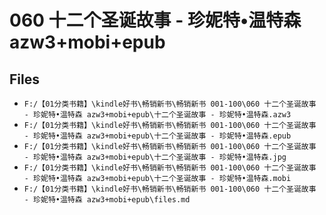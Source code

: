 # 060 十二个圣诞故事 - 珍妮特•温特森 azw3+mobi+epub

## Files

- `F:/【01分类书籍】\kindle好书\畅销新书\畅销新书 001-100\060 十二个圣诞故事 - 珍妮特•温特森 azw3+mobi+epub\十二个圣诞故事 - 珍妮特•温特森.azw3`
- `F:/【01分类书籍】\kindle好书\畅销新书\畅销新书 001-100\060 十二个圣诞故事 - 珍妮特•温特森 azw3+mobi+epub\十二个圣诞故事 - 珍妮特•温特森.epub`
- `F:/【01分类书籍】\kindle好书\畅销新书\畅销新书 001-100\060 十二个圣诞故事 - 珍妮特•温特森 azw3+mobi+epub\十二个圣诞故事 - 珍妮特•温特森.jpg`
- `F:/【01分类书籍】\kindle好书\畅销新书\畅销新书 001-100\060 十二个圣诞故事 - 珍妮特•温特森 azw3+mobi+epub\十二个圣诞故事 - 珍妮特•温特森.mobi`
- `F:/【01分类书籍】\kindle好书\畅销新书\畅销新书 001-100\060 十二个圣诞故事 - 珍妮特•温特森 azw3+mobi+epub\files.md`
